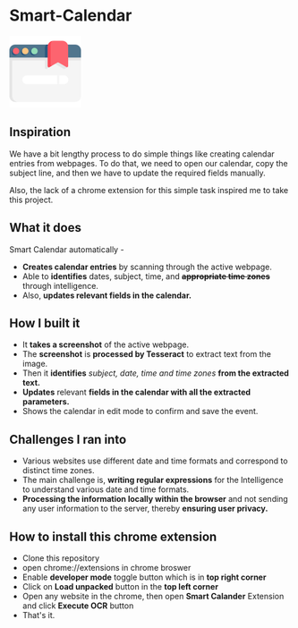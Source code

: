 # Smart-Calendar

![](https://raw.githubusercontent.com/shipmentx/Smart-Calendar/main/icons/icon_128.png)
## Inspiration

We have a bit lengthy process to do simple things like creating calendar entries from webpages. To do that, we need to open our calendar, copy the subject line, and then we have to update the required fields manually.

Also, the lack of a chrome extension for this simple task inspired me to take this project.



## What it does

Smart Calendar automatically -

- **Creates calendar entries** by scanning through the active webpage.
- Able to **identifies** dates, subject, time, and ~~**appropriate time zones**~~ through intelligence.
- Also, **updates relevant fields in the calendar.**



## How I built it

- It **takes a screenshot** of the active webpage.
- The **screenshot** is **processed by Tesseract** to extract text from the image.
- Then it **identifies** *subject, date, time and time zones* **from the extracted text.**
- **Updates** relevant **fields in the calendar with all the extracted parameters.**
- Shows the calendar in edit mode to confirm and save the event.



## Challenges I ran into

- Various websites use different date and time formats and correspond to distinct time zones.
- The main challenge is, **writing regular expressions** for the Intelligence to understand various date and time formats.
- **Processing the information locally within the browser** and not sending any user information to the server, thereby **ensuring  user privacy.**


## How to install this chrome extension

 - Clone this repository
 - open chrome://extensions in chrome broswer
 - Enable **developer mode** toggle button which is in **top right corner**
 - Click on **Load unpacked** button in the **top left corner**
 - Open any website in the chrome, then open **Smart Calander** Extension and click **Execute OCR** button
 - That's it.

